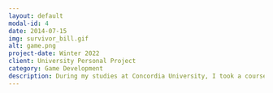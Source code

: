 ```yaml
---
layout: default
modal-id: 4
date: 2014-07-15
img: survivor_bill.gif
alt: game.png
project-date: Winter 2022
client: University Personal Project
category: Game Development
description: During my studies at Concordia University, I took a course in Game Development and was tasked with creating a 2D/3D game project with a Halloween theme. I decided that creating a zombie survival 2D platformer with 3D background elements would be my best bet. The game features three different enemy types being zombie, witch and boss that all have dynamic spawn points. There are 3 distinct levels with game death conditions like missing too many shots.
---
```

